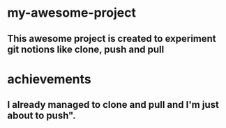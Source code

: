 # my-awesome-project

## This awesome project is created to experiment git notions like clone, push and pull


# achievements
## I already managed to clone and pull and I'm just about to push".